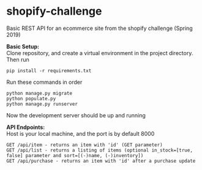 # shopify-challenge

Basic REST API for an ecommerce site from the shopify challenge (Spring 2019)

**Basic Setup:** <br/>
Clone repository, and create a virtual environment in the project directory. Then run
```
pip install -r requirements.txt
```
Run these commands in order

```
python manage.py migrate
python populate.py
python manage.py runserver
```
Now the development server should be up and running

**API Endpoints:** <br/>
Host is your local machine, and the port is by default 8000
```
GET /api/item - returns an item with 'id' (GET parameter)
GET /api/list - returns a listing of items (optional in_stock=[true, false] parameter and sort=[(-)name, (-)inventory])
GET /api/purchase - returns an item with 'id' after a purchase update
```
